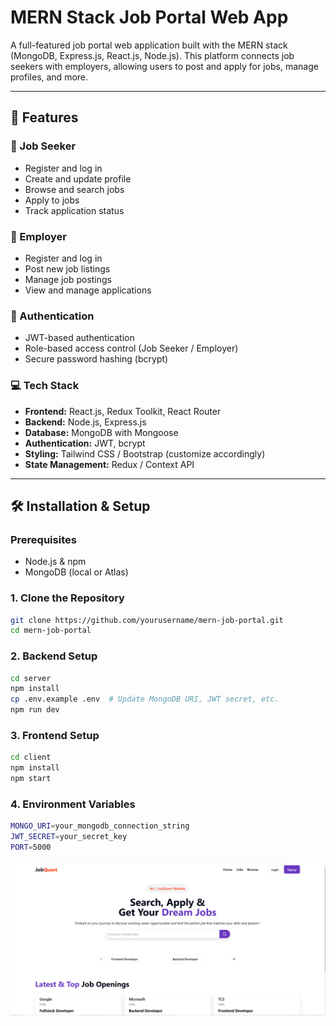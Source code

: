 # MERN Stack Job Portal Web App

A full-featured job portal web application built with the MERN stack (MongoDB, Express.js, React.js, Node.js). This platform connects job seekers with employers, allowing users to post and apply for jobs, manage profiles, and more.

---

## 🚀 Features

### 👤 Job Seeker
- Register and log in
- Create and update profile
- Browse and search jobs
- Apply to jobs
- Track application status

### 🏢 Employer
- Register and log in
- Post new job listings
- Manage job postings
- View and manage applications

### 🔐 Authentication
- JWT-based authentication
- Role-based access control (Job Seeker / Employer)
- Secure password hashing (bcrypt)

### 💻 Tech Stack
- **Frontend:** React.js, Redux Toolkit, React Router
- **Backend:** Node.js, Express.js
- **Database:** MongoDB with Mongoose
- **Authentication:** JWT, bcrypt
- **Styling:** Tailwind CSS / Bootstrap (customize accordingly)
- **State Management:** Redux / Context API

---

## 🛠️ Installation & Setup

### Prerequisites
- Node.js & npm
- MongoDB (local or Atlas)

### 1. Clone the Repository

```bash
git clone https://github.com/yourusername/mern-job-portal.git
cd mern-job-portal
```
### 2. Backend Setup 
```bash
cd server
npm install
cp .env.example .env  # Update MongoDB URI, JWT secret, etc.
npm run dev
```
### 3. Frontend Setup
```bash
cd client
npm install
npm start
```
### 4. Environment Variables
```bash
MONGO_URI=your_mongodb_connection_string
JWT_SECRET=your_secret_key
PORT=5000
```
![JobQuest](https://github.com/Gaurav-153/JobQuest/blob/11365d9e9dc5b1aa3bebe47a10710bdcd536bd63/JobQuest.png)
